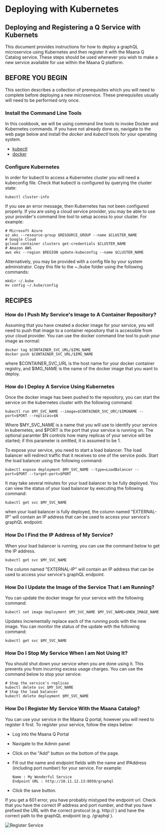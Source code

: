 # Deploying with Kubernetes

## Deploying and Registering a Q Service with Kubernets

This document provides instructions for how to deploy a graphQL microservice using Kubernetes and then register it with the Maana Q Catalog service. These steps should be used whenever you wish to make a new service available for use within the Maana Q platform.

## BEFORE YOU BEGIN

This section describes a collection of prerequisites which you will need to complete before deploying a new microservice. These prerequisites usually will need to be performed only once.

### Install the Command Line Tools

In this cookbook, we will be using command line tools to invoke Docker and Kubernetes commands. If you have not already done so, navigate to the web page below and install the _docker_ and _kubectl_ tools for your operating system.

* [kubectl](https://kubernetes.io/docs/tasks/tools/install-kubectl/)
* [docker](https://docs.docker.com/v17.09/engine/installation/)

### Configure Kubernetes

In order for kubectl to access a Kubernetes cluster you will need a kubeconfig file. Check that kubectl is configured by querying the cluster state:

```
kubectl cluster-info
```

If you see an error message, then Kubernetes has not been configured properly. If you are using a cloud service provider, you may be able to use your provider's command line tool to setup access to your cluster. For example:

```
# Microsoft Azure
az aks --resource-group $RESOURCE_GROUP --name $CLUSTER_NAME
# Google Cloud
gcloud container clusters get-credentials $CLUSTER_NAME
# Amazon AWS
aws eks --region $REGION update-kubeconfig --name $CLUSTER_NAME
```

Alternatively, you may be provided with a config file by your system administrator. Copy this file to the ~./kube folder using the following commands:

```
mkdir ~/.kube
mv config ~/.kube/config
```

## RECIPES

### How do I Push My Service's Image to A Container Repository?

Assuming that you have created a docker image for your service, you will need to push that image to a container repository that is accessible from your cloud provider. You can use the docker command line tool to push your image as normal:

```
docker tag $CONTAINER_SVC_URL/$IMG_NAME
docker push $CONTAINER_SVC_URL/$IMG_NAME
```

where $CONTAINER\_SVC\_URL is the host name for your docker container registry, and $IMG\_NAME is the name of the docker image that you want to deploy.

### How do I Deploy A Service Using Kubernetes

Once the docker image has been pushed to the repository, you can start the service on the kubernetes cluster with the following command:

```
kubectl run $MY_SVC_NAME --image=$CONTAINER_SVC_URC/$IMGNAME --port=$PORT --replicas=$N
```

Where $MY\_SVC\_NAME is a name that you will use to identify your service in kubernetes, and $PORT is the port that your service is running on. The optional paramter $N controls how many replicas of your service will be started; if this parameter is omitted, it is assumed to be 1.

To expose your service, you need to start a load balancer. The load balancer will redirect traffic that it receives to one of the service pods. Start the load balancer using the following command:

```
kubectl expose deployment $MY_SVC_NAME --type=LoadBalancer --port=$PORT --target-port=$PORT
```

It may take several minutes for your load balancer to be fully deployed. You can view the status of your load balancer by executing the following command:

```
kubectl get svc $MY_SVC_NAME
```

when your load balancer is fully deployed, the column named "EXTERNAL-IP" will contain an IP address that can be used to access your service's graphQL endpoint.

### How Do I Find the IP Address of My Service?

When your load balancer is running, you can use the command below to get the IP address.

```
kubectl get svc $MY_SVC_NAME
```

The column named "EXTERNAL-IP" will contain an IP address that can be used to access your service's graphQL endpoint.

### How Do I Update the Image of the Service That I am Running?

You can update the docker image for your service with the following command:

```
kubectl set image deployment $MY_SVC_NAME $MY_SVC_NAME=$NEW_IMAGE_NAME
```

Updates incrementally replace each of the running pods with the new image. You can monitor the status of the update with the following command:

```
kubectl get svc $MY_SVC_NAME
```

### How Do I Stop My Service When I am Not Using It?

You should shut down your service when you are done using it. This prevents you from incurring excess usage charges. You can use the command below to stop your service:

```
# Stop the service's replicas
kubectl delete svc $MY_SVC_NAME
# Stop the load balancer
kubectl delete deployment $MY_SVC_NAME
```

### How Do I Register My Service With the Maana Catalog?

You can use your service in the Maana Q portal, however you will need to register it first. To register your service, follow the steps below:

* Log into the Maana Q Portal
* Navigate to the Admin panel
* Click on the "Add" button on the bottom of the page.
* Fill out the name and endpoint fields with the name and IPAddress \(including port number\) for your service. For example:

  ```
  Name : My Wonderful Service
  Endpoint URL : http://10.11.12.13:8050/graphql
  ```

* Click the save button.

If you get a 601 error, you have probably mistyped the endpoint url. Check that you have the correct IP address and port number, and that you have prefixed the URL with the correct protocol \(e.g. http:// \) and have the correct path to the graphQL endpoint \(e.g. /graphql \).

![Register Service](https://github.com/maana-io/gitbook/tree/79e6d5f96bc846be314bfa73d9ee832df2839ef8/product-guide/reference-guide/q-platform-and-microservices/deployment/deploying-with-kubernetes/RegisterService.png)

